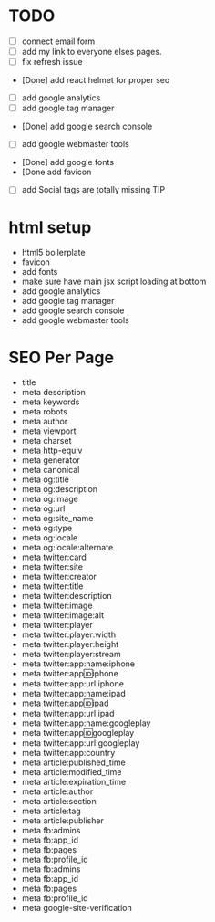 # TODO

- [ ] connect email form
- [ ] add my link to everyone elses pages.
- [ ] fix refresh issue
- [Done] add react helmet for proper seo
- [ ] add google analytics
- [ ] add google tag manager
- [Done] add google search console
- [ ] add google webmaster tools
- [Done] add google fonts
- [Done add favicon
- [ ] add Social tags are totally missing
      TIP

# html setup

- html5 boilerplate
- favicon
- add fonts
- make sure have main jsx script loading at bottom
- add google analytics
- add google tag manager
- add google search console
- add google webmaster tools

# SEO Per Page

- title
- meta description
- meta keywords
- meta robots
- meta author
- meta viewport
- meta charset
- meta http-equiv
- meta generator
- meta canonical
- meta og:title
- meta og:description
- meta og:image
- meta og:url
- meta og:site_name
- meta og:type
- meta og:locale
- meta og:locale:alternate
- meta twitter:card
- meta twitter:site
- meta twitter:creator
- meta twitter:title
- meta twitter:description
- meta twitter:image
- meta twitter:image:alt
- meta twitter:player
- meta twitter:player:width
- meta twitter:player:height
- meta twitter:player:stream
- meta twitter:app:name:iphone
- meta twitter:app:id:iphone
- meta twitter:app:url:iphone
- meta twitter:app:name:ipad
- meta twitter:app:id:ipad
- meta twitter:app:url:ipad
- meta twitter:app:name:googleplay
- meta twitter:app:id:googleplay
- meta twitter:app:url:googleplay
- meta twitter:app:country
- meta article:published_time
- meta article:modified_time
- meta article:expiration_time
- meta article:author
- meta article:section
- meta article:tag
- meta article:publisher
- meta fb:admins
- meta fb:app_id
- meta fb:pages
- meta fb:profile_id
- meta fb:admins
- meta fb:app_id
- meta fb:pages
- meta fb:profile_id
- meta google-site-verification
